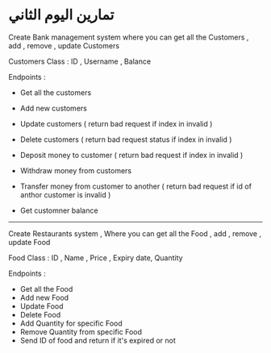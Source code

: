 # تمارين اليوم الثاني

Create Bank management system where you can get all the Customers , add , remove , update Customers

Customers Class :
ID , Username  , Balance

Endpoints :

- Get all the customers
- Add new customers
- Update customers ( return bad request if index in invalid )
- Delete customers ( return bad request status if index in invalid )

- Deposit money to customer  ( return bad request if index in invalid )
- Withdraw money from customers
- Transfer money from customer to another  ( return bad request if id of anthor customer is invalid )
- Get customner balance

------

Create Restaurants system ,
Where you can get all the Food  , add , remove , update  Food

Food Class :
ID , Name , Price  , Expiry date, Quantity

Endpoints :

- Get all the Food
- Add new Food
- Update Food
- Delete Food
- Add Quantity for specific Food
- Remove Quantity from specific Food
- Send ID of food and return if it's expired or not


